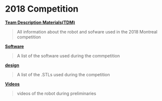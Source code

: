 # 2018 Competition

**[Team Description Materials(TDM)](TDP)**

>All information about the robot and sofware used in the 2018 Montreal competition

**[Software](software)**

>A list of the software used during the commpetition

**[design](mechanical)**

>A list of the .STLs used during the competition

**[Videos](videos)**

>videos of the robot during preliminaries 
